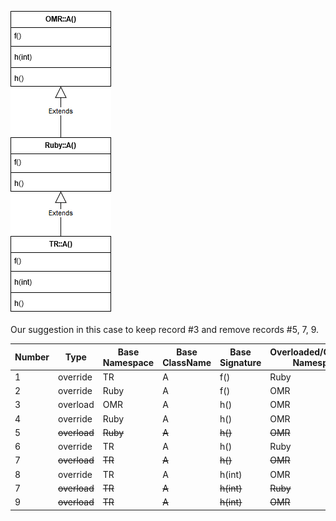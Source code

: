 ![Class Hierarchy](https://github.com/samasri/omr/blob/master/tools/compiler/OMRStatistics/doc/resources/ExampleUML2.png)

Our suggestion in this case to keep record #3 and remove records #5, 7, 9.

Number | Type | Base Namespace | Base ClassName | Base Signature | Overloaded/Overriden Namespace | Overloaded/Overriden ClassName | Overriding Signature |
| --- | --- | --- | --- | --- | --- | --- | --- |
| 1 | override | TR | A | f() | Ruby | A | f() |
| 2 | override | Ruby | A | f() | OMR | A | f() |
| 3 | overload | OMR | A | h() | OMR | A | h(int) |
| 4 | override | Ruby | A | h() | OMR | A | h() |
| 5 | ~~overload~~ | ~~Ruby~~ | ~~A~~ | ~~h()~~ | ~~OMR~~ | ~~A~~ | ~~h(int)~~ |
| 6 | override | TR | A | h() | Ruby | A | h() |
| 7 | ~~overload~~ | ~~TR~~ | ~~A~~ | ~~h()~~ | ~~OMR~~ | ~~A~~ | ~~h(int)~~ |
| 8 | override | TR | A | h(int) | OMR | A | h(int) |
| 7 | ~~overload~~ | ~~TR~~ | ~~A~~ | ~~h(int)~~ | ~~Ruby~~ | ~~A~~ | ~~h()~~ |
| 9 | ~~overload~~ | ~~TR~~ | ~~A~~ | ~~h(int)~~ | ~~OMR~~ | ~~A~~ | ~~h()~~ |
